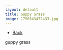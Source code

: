```yaml
---
layout: default
title: Guppy Grass
image: 1750343472433.jpg
---
```

<ul><li><a href="{{ site.url }}/db">Back</a></li></ul>

guppy grass
